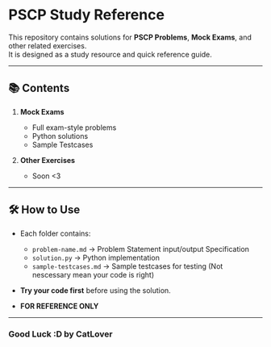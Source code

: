 # PSCP Study Reference

This repository contains solutions for **PSCP Problems**, **Mock Exams**, and other related exercises.  
It is designed as a study resource and quick reference guide.

---

## 📚 Contents

1. **Mock Exams**
   - Full exam-style problems
   - Python solutions
   - Sample Testcases

2. **Other Exercises**
   - Soon <3

---

## 🛠️ How to Use

- Each folder contains:
  - `problem-name.md` → Problem Statement input/output Specification
  - `solution.py` → Python implementation
  - `sample-testcases.md` → Sample testcases for testing (Not nescessary mean your code is right)

- **Try your code first** before using the solution.
- **FOR REFERENCE ONLY**

---
### Good Luck :D by CatLover
